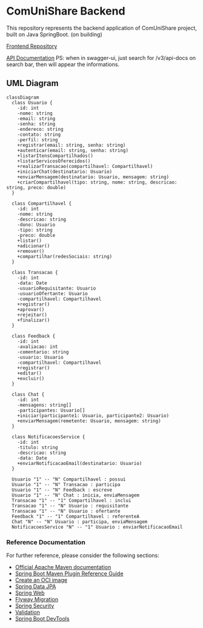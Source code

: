 # ComUniShare Backend

This repository represents the backend application of ComUniShare project, built on Java SpringBoot.
(on building)

[Frontend Repository](https://github.com/pedromotta462/ComUniShare/)

[API Documentation](https://apicomunishare.azurewebsites.net/swagger-ui/index.html)
PS: when in swagger-ui, just search for /v3/api-docs on search bar, then will appear the informations.

## UML Diagram

```mermaid
classDiagram
  class Usuario {
    -id: int
    -nome: string
    -email: string
    -senha: string
    -endereco: string
    -contato: string
    -perfil: string
    +registrar(email: string, senha: string)
    +autenticar(email: string, senha: string)
    +listarItensCompartilhados()
    +listarServicosOferecidos()
    +realizarTransacao(compartilhavel: Compartilhavel)
    +iniciarChat(destinatario: Usuario)
    +enviarMensagem(destinatario: Usuario, mensagem: string)
    +criarCompartilhavel(tipo: string, nome: string, descricao: string, preco: double)
  }

  class Compartilhavel {
    -id: int
    -nome: string
    -descricao: string
    -dono: Usuario
    -tipo: string
    -preco: double
    +listar()
    +adicionar()
    +remover()
    +compartilhar(redesSociais: string)
  }

  class Transacao {
    -id: int
    -data: Date
    -usuarioRequisitante: Usuario
    -usuarioOfertante: Usuario
    -compartilhavel: Compartilhavel
    +registrar()
    +aprovar()
    +rejeitar()
    +finalizar()
  }

  class Feedback {
    -id: int
    -avaliacao: int
    -comentario: string
    -usuario: Usuario
    -compartilhavel: Compartilhavel
    +registrar()
    +editar()
    +excluir()
  }

  class Chat {
    -id: int
    -mensagens: string[]
    -participantes: Usuario[]
    +iniciar(participante1: Usuario, participante2: Usuario)
    +enviarMensagem(remetente: Usuario, mensagem: string)
  }

  class NotificacoesService {
    -id: int
    -titulo: string
    -descricao: string
    -data: Date
    +enviarNotificacaoEmail(destinatario: Usuario)
  }

  Usuario "1" -- "N" Compartilhavel : possui
  Usuario "1" -- "N" Transacao : participa
  Usuario "1" -- "N" Feedback : escreve
  Usuario "1" -- "N" Chat : inicia, enviaMensagem
  Transacao "1" -- "1" Compartilhavel : inclui
  Transacao "1" -- "N" Usuario : requisitante
  Transacao "1" -- "N" Usuario : ofertante
  Feedback "1" -- "1" Compartilhavel : referenteA
  Chat "N" -- "N" Usuario : participa, enviaMensagem
  NotificacoesService "N" -- "1" Usuario : enviarNotificacaoEmail

```

### Reference Documentation
For further reference, please consider the following sections:

* [Official Apache Maven documentation](https://maven.apache.org/guides/index.html)
* [Spring Boot Maven Plugin Reference Guide](https://docs.spring.io/spring-boot/docs/3.1.5/maven-plugin/reference/html/)
* [Create an OCI image](https://docs.spring.io/spring-boot/docs/3.1.5/maven-plugin/reference/html/#build-image)
* [Spring Data JPA](https://docs.spring.io/spring-boot/docs/3.1.5/reference/htmlsingle/index.html#data.sql.jpa-and-spring-data)
* [Spring Web](https://docs.spring.io/spring-boot/docs/3.1.5/reference/htmlsingle/index.html#web)
* [Flyway Migration](https://docs.spring.io/spring-boot/docs/3.1.5/reference/htmlsingle/index.html#howto.data-initialization.migration-tool.flyway)
* [Spring Security](https://docs.spring.io/spring-boot/docs/3.1.5/reference/htmlsingle/index.html#web.security)
* [Validation](https://docs.spring.io/spring-boot/docs/3.1.5/reference/htmlsingle/index.html#io.validation)
* [Spring Boot DevTools](https://docs.spring.io/spring-boot/docs/3.1.5/reference/htmlsingle/index.html#using.devtools)

